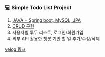 ### 💻 Simple Todo List Project
1. [JAVA + Spring boot, MySQL, JPA](https://velog.io/@leesanghuu/TODO-List-만들기-1)
2. [CRUD 구현](https://velog.io/@leesanghuu/TODO-List-만들기-2)
3. 사용자별 투두 리스트, 로그인/회원가입
4. 외부 API 활용한 챗봇 기반 할 일 추가/수정/삭제

[velog 링크](https://velog.io/@leesanghuu/TODO-List-만들기-0)
